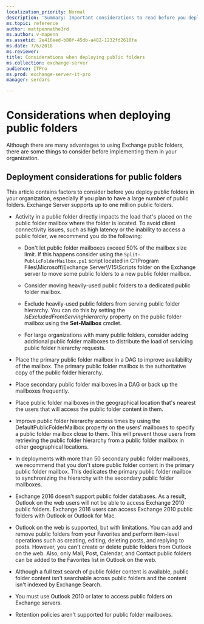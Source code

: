 ```yaml
---
localization_priority: Normal
description: 'Summary: Important considerations to read before you deploy public folders in your organization.'
ms.topic: reference
author: mattpennathe3rd
ms.author: v-mapenn
ms.assetid: 2e416eed-b88f-45db-a482-1232fd2610fa
ms.date: 7/6/2018
ms.reviewer: 
title: Considerations when deploying public folders
ms.collection: exchange-server
audience: ITPro
ms.prod: exchange-server-it-pro
manager: serdars

---
```


# Considerations when deploying public folders

Although there are many advantages to using Exchange public folders, there are some things to consider before implementing them in your organization.

## Deployment considerations for public folders

This article contains factors to consider before you deploy public folders in your organization, especially if you plan to have a large number of public folders. Exchange Server supports up to one million public folders.

- Activity in a public folder directly impacts the load that's placed on the public folder mailbox where the folder is located. To avoid client connectivity issues, such as high latency or the inability to access a public folder, we recommend you do the following:

  - Don't let public folder mailboxes exceed 50% of the mailbox size limit. If this happens consider using the `Split-PublicFolderMailbox.ps1` script located in C:\Program Files\Microsoft\Exchange Server\V15\Scripts folder on the Exchange server to move some public folders to a new public folder mailbox.

  - Consider moving heavily-used public folders to a dedicated public folder mailbox.

  - Exclude heavily-used public folders from serving public folder hierarchy. You can do this by setting the _IsExcludedFromServingHierarchy_ property on the public folder mailbox using the **Set-Mailbox** cmdlet.

  - For large organizations with many public folders, consider adding additional public folder mailboxes to distribute the load of servicing public folder hierarchy requests.

- Place the primary public folder mailbox in a DAG to improve availability of the mailbox. The primary public folder mailbox is the authoritative copy of the public folder hierarchy.

- Place secondary public folder mailboxes in a DAG or back up the mailboxes frequently.

- Place public folder mailboxes in the geographical location that's nearest the users that will access the public folder content in them.

- Improve public folder hierarchy access times by using the DefaultPublicFolderMailbox property on the users' mailboxes to specify a public folder mailbox close to them. This will prevent those users from retrieving the public folder hierarchy from a public folder mailbox in other geographical locations.

- In deployments with more than 50 secondary public folder mailboxes, we recommend that you don't store public folder content in the primary public folder mailbox. This dedicates the primary public folder mailbox to synchronizing the hierarchy with the secondary public folder mailboxes.

- Exchange 2016 doesn't support public folder databases. As a result, Outlook on the web users will not be able to access Exchange 2010 public folders. Exchange 2016 users can access Exchange 2010 public folders with Outlook or Outlook for Mac.

- Outlook on the web is supported, but with limitations. You can add and remove public folders from your Favorites and perform item-level operations such as creating, editing, deleting posts, and replying to posts. However, you can't create or delete public folders from Outlook on the web. Also, only Mail, Post, Calendar, and Contact public folders can be added to the Favorites list in Outlook on the web.

- Although a full text search of public folder content is available, public folder content isn't searchable across public folders and the content isn't indexed by Exchange Search.

- You must use Outlook 2010 or later to access public folders on Exchange servers.

- Retention policies aren't supported for public folder mailboxes.
